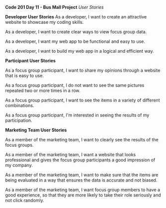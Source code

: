 **Code 201 Day 11 - Bus Mall Project**
*User Stories*

**Developer User Stories**
As a developer, I want to create an attractive website to showcase my coding skills.

As a developer, I want to create clear ways to view focus group data.

As a developer, I want my web app to be functional and easy to use.

As a developer, I want to build my web app in a logical and efficient way.

**Participant User Stories**

As a focus group participant, I want to share my opinions through a website that is easy to use.

As a focus group participant, I do not want to see the same pictures repeated two or more times in a row.

As a focus group participant, I want to see the items in a variety of different combinations.

As a focus group participant, I'm interested in seeing the results of my participation.

**Marketing Team User Stories**

As a member of the marketing team, I want to clearly see the results of the focus groups.

As a member of the marketing team, I want a website that looks professional and gives the focus group participants a good impression of my company.

As a member of the marketing team, I want to make sure that the items are being evaluated in a way that ensures the data is accurate and not biased.

As a member of the marketing team, I want focus group members to have a good experience, so that they are more likely to take their role seriously and not click randomly.
